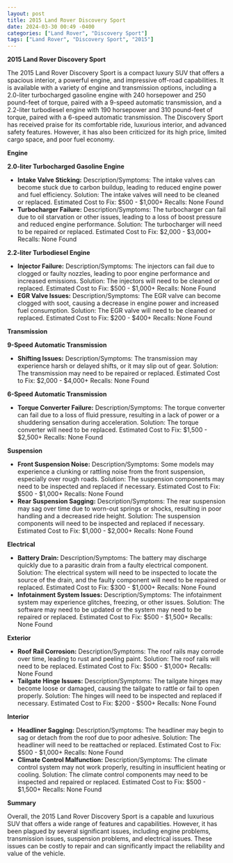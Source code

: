 ```yaml
---
layout: post
title: 2015 Land Rover Discovery Sport
date: 2024-03-30 00:49 -0400
categories: ["Land Rover", "Discovery Sport"]
tags: ["Land Rover", "Discovery Sport", "2015"]
---
```

**2015 Land Rover Discovery Sport**

The 2015 Land Rover Discovery Sport is a compact luxury SUV that offers a spacious interior, a powerful engine, and impressive off-road capabilities. It is available with a variety of engine and transmission options, including a 2.0-liter turbocharged gasoline engine with 240 horsepower and 250 pound-feet of torque, paired with a 9-speed automatic transmission, and a 2.2-liter turbodiesel engine with 190 horsepower and 310 pound-feet of torque, paired with a 6-speed automatic transmission. The Discovery Sport has received praise for its comfortable ride, luxurious interior, and advanced safety features. However, it has also been criticized for its high price, limited cargo space, and poor fuel economy.

**Engine**

**2.0-liter Turbocharged Gasoline Engine**

* **Intake Valve Sticking:** Description/Symptoms: The intake valves can become stuck due to carbon buildup, leading to reduced engine power and fuel efficiency. Solution: The intake valves will need to be cleaned or replaced. Estimated Cost to Fix: $500 - $1,000+ Recalls: None Found
* **Turbocharger Failure:** Description/Symptoms: The turbocharger can fail due to oil starvation or other issues, leading to a loss of boost pressure and reduced engine performance. Solution: The turbocharger will need to be repaired or replaced. Estimated Cost to Fix: $2,000 - $3,000+ Recalls: None Found

**2.2-liter Turbodiesel Engine**

* **Injector Failure:** Description/Symptoms: The injectors can fail due to clogged or faulty nozzles, leading to poor engine performance and increased emissions. Solution: The injectors will need to be cleaned or replaced. Estimated Cost to Fix: $500 - $1,000+ Recalls: None Found
* **EGR Valve Issues:** Description/Symptoms: The EGR valve can become clogged with soot, causing a decrease in engine power and increased fuel consumption. Solution: The EGR valve will need to be cleaned or replaced. Estimated Cost to Fix: $200 - $400+ Recalls: None Found

**Transmission**

**9-Speed Automatic Transmission**

* **Shifting Issues:** Description/Symptoms: The transmission may experience harsh or delayed shifts, or it may slip out of gear. Solution: The transmission may need to be repaired or replaced. Estimated Cost to Fix: $2,000 - $4,000+ Recalls: None Found

**6-Speed Automatic Transmission**

* **Torque Converter Failure:** Description/Symptoms: The torque converter can fail due to a loss of fluid pressure, resulting in a lack of power or a shuddering sensation during acceleration. Solution: The torque converter will need to be replaced. Estimated Cost to Fix: $1,500 - $2,500+ Recalls: None Found

**Suspension**

* **Front Suspension Noise:** Description/Symptoms: Some models may experience a clunking or rattling noise from the front suspension, especially over rough roads. Solution: The suspension components may need to be inspected and replaced if necessary. Estimated Cost to Fix: $500 - $1,000+ Recalls: None Found
* **Rear Suspension Sagging:** Description/Symptoms: The rear suspension may sag over time due to worn-out springs or shocks, resulting in poor handling and a decreased ride height. Solution: The suspension components will need to be inspected and replaced if necessary. Estimated Cost to Fix: $1,000 - $2,000+ Recalls: None Found

**Electrical**

* **Battery Drain:** Description/Symptoms: The battery may discharge quickly due to a parasitic drain from a faulty electrical component. Solution: The electrical system will need to be inspected to locate the source of the drain, and the faulty component will need to be repaired or replaced. Estimated Cost to Fix: $300 - $1,000+ Recalls: None Found
* **Infotainment System Issues:** Description/Symptoms: The infotainment system may experience glitches, freezing, or other issues. Solution: The software may need to be updated or the system may need to be repaired or replaced. Estimated Cost to Fix: $500 - $1,500+ Recalls: None Found

**Exterior**

* **Roof Rail Corrosion:** Description/Symptoms: The roof rails may corrode over time, leading to rust and peeling paint. Solution: The roof rails will need to be replaced. Estimated Cost to Fix: $500 - $1,000+ Recalls: None Found
* **Tailgate Hinge Issues:** Description/Symptoms: The tailgate hinges may become loose or damaged, causing the tailgate to rattle or fail to open properly. Solution: The hinges will need to be inspected and replaced if necessary. Estimated Cost to Fix: $200 - $500+ Recalls: None Found

**Interior**

* **Headliner Sagging:** Description/Symptoms: The headliner may begin to sag or detach from the roof due to poor adhesive. Solution: The headliner will need to be reattached or replaced. Estimated Cost to Fix: $500 - $1,000+ Recalls: None Found
* **Climate Control Malfunction:** Description/Symptoms: The climate control system may not work properly, resulting in insufficient heating or cooling. Solution: The climate control components may need to be inspected and repaired or replaced. Estimated Cost to Fix: $500 - $1,500+ Recalls: None Found

**Summary**

Overall, the 2015 Land Rover Discovery Sport is a capable and luxurious SUV that offers a wide range of features and capabilities. However, it has been plagued by several significant issues, including engine problems, transmission issues, suspension problems, and electrical issues. These issues can be costly to repair and can significantly impact the reliability and value of the vehicle.
